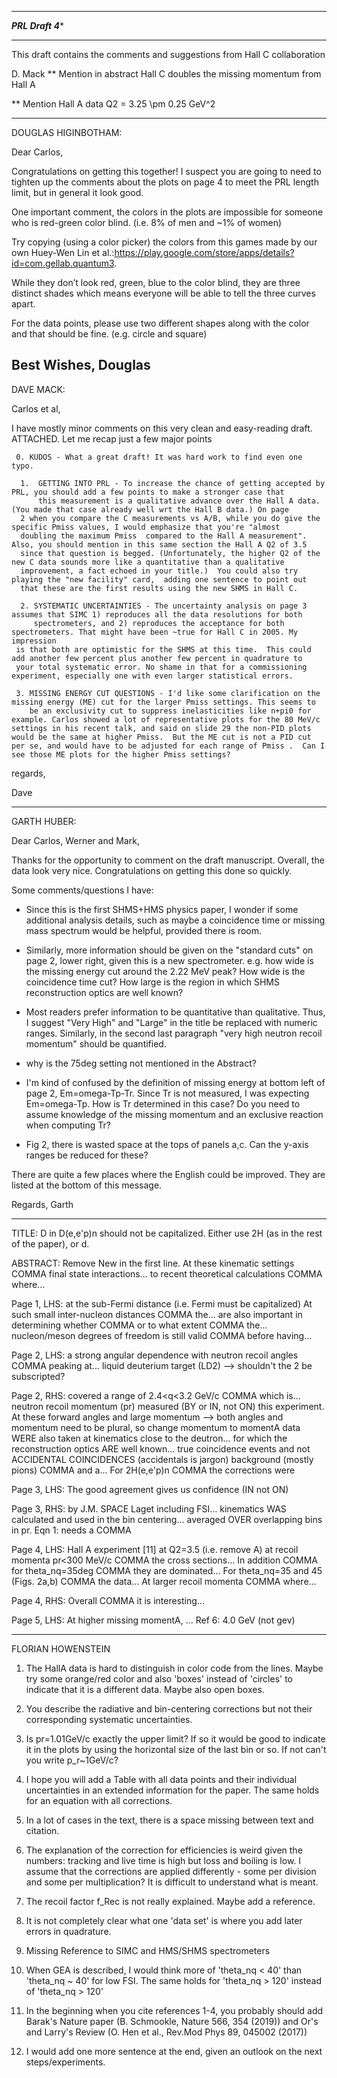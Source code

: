 ******************
***PRL Draft 4****
******************

This draft contains the comments and suggestions from Hall C collaboration

D. Mack
** Mention in abstract Hall C doubles the missing momentum from Hall A

** Mention Hall A data Q2 = 3.25 \pm 0.25 GeV^2

---------------------------------------------------------------

DOUGLAS HIGINBOTHAM:

Dear Carlos,
 
Congratulations on getting this together!   I suspect you are going to need to tighten up the comments about the plots on page 4 to meet the PRL length limit, but in general it look good.
 
One important comment, the colors in the plots are impossible for someone who is red-green color blind.  (i.e. 8% of men and  ~1% of women)
 
Try copying (using a color picker) the colors from this games made by our own Huey-Wen Lin et al.:https://play.google.com/store/apps/details?id=com.gellab.quantum3.  
 
While they don’t look red, green, blue to the color blind, they are three distinct shades which means everyone will be able to tell the three curves apart.
 
For the data points, please use two different shapes along with the color and that should be fine.
(e.g. circle and square)
 
Best Wishes,
Douglas
-----------------------------------------------------------------

DAVE MACK:

Carlos et al, 

I have mostly minor comments on this very clean and easy-reading draft. ATTACHED.  Let me recap just a few major points

     0. KUDOS - What a great draft! It was hard work to find even one typo. 

      1.  GETTING INTO PRL - To increase the chance of getting accepted by PRL, you should add a few points to make a stronger case that
      	  this measurement is a qualitative advance over the Hall A data.  (You made that case already well wrt the Hall B data.) On page
	  2 when you compare the C measurements vs A/B, while you do give the specific Pmiss values, I would emphasize that you're "almost 
	  doubling the maximum Pmiss  compared to the Hall A measurement".  Also, you should mention in this same section the Hall A Q2 of 3.5
	  since that question is begged. (Unfortunately, the higher Q2 of the new C data sounds more like a quantitative than a qualitative
	  improvement, a fact echoed in your title.)  You could also try playing the "new facility" card,  adding one sentence to point out
	  that these are the first results using the new SHMS in Hall C. 

      2. SYSTEMATIC UNCERTAINTIES - The uncertainty analysis on page 3 assumes that SIMC 1) reproduces all the data resolutions for both
      	 spectrometers, and 2) reproduces the acceptance for both spectrometers. That might have been ~true for Hall C in 2005. My impression
	 is that both are optimistic for the SHMS at this time.  This could add another few percent plus another few percent in quadrature to
	 your total systematic error. No shame in that for a commissioning experiment, especially one with even larger statistical errors. 

     3. MISSING ENERGY CUT QUESTIONS - I'd like some clarification on the missing energy (ME) cut for the larger Pmiss settings. This seems to
     	be an exclusivity cut to suppress inelasticities like n+pi0 for example. Carlos showed a lot of representative plots for the 80 MeV/c
	settings in his recent talk, and said on slide 29 the non-PID plots would be the same at higher Pmiss.  But the ME cut is not a PID cut
	per se, and would have to be adjusted for each range of Pmiss .  Can I see those ME plots for the higher Pmiss settings? 

regards,

Dave

------------------------------------------------------------------------

GARTH HUBER:

Dear Carlos, Werner and Mark,

Thanks for the opportunity to comment on the draft manuscript.  Overall, the 
data look very nice.  Congratulations on getting this done so quickly.

Some comments/questions I have:

- Since this is the first SHMS+HMS physics paper, I wonder if some additional 
analysis details, such as maybe a coincidence time or missing mass spectrum 
would be helpful, provided there is room.

- Similarly, more information should be given on the "standard cuts" on page 2, 
lower right, given this is a new spectrometer.  e.g. how wide is the missing 
energy cut around the 2.22 MeV peak?  How wide is the coincidence time cut?  How 
large is the region in which SHMS reconstruction optics are well known?

- Most readers prefer information to be quantitative than qualitative.  Thus, I 
suggest "Very High" and "Large" in the title be replaced with numeric ranges. 
Similarly, in the second last paragraph "very high neutron recoil momentum" 
should be quantified.

- why is the 75deg setting not mentioned in the Abstract?

- I'm kind of confused by the definition of missing energy at bottom left of 
page 2, Em=omega-Tp-Tr.  Since Tr is not measured, I was expecting Em=omega-Tp. 
How is Tr determined in this case?  Do you need to assume knowledge of the 
missing momentum and an exclusive reaction when computing Tr?

- Fig 2, there is wasted space at the tops of panels a,c.  Can the y-axis ranges 
be reduced for these?

There are quite a few places where the English could be improved.  They are 
listed at the bottom of this message.

Regards, Garth

---

TITLE: D in D(e,e'p)n should not be capitalized.  Either use 2H (as in the rest 
of the paper), or d.

ABSTRACT:
Remove New in the first line.
At these kinematic settings COMMA final state interactions...
to recent theoretical calculations COMMA where...

Page 1, LHS:
at the sub-Fermi distance (i.e. Fermi must be capitalized)
At such small inter-nucleon distances COMMA the...
are also important in determining whether COMMA or to what extent COMMA the...
nucleon/meson degrees of freedom is still valid COMMA before having...

Page 2, LHS:
a strong angular dependence with neutron recoil angles COMMA peaking at...
liquid deuterium target (LD2) --> shouldn't the 2 be subscripted?

Page 2, RHS:
covered a range of 2.4<q<3.2 GeV/c COMMA which is...
neutron recoil momentum (pr) measured (BY or IN, not ON) this experiment.
At these forward angles and large momentum --> both angles and momentum need to 
be plural, so change momentum to momentA
data WERE also taken at kinematics close to the deutron...
for which the reconstruction optics ARE well known...
true coincidence events and not ACCIDENTAL COINCIDENCES (accidentals is jargon)
background (mostly pions) COMMA and a...
For 2H(e,e'p)n COMMA the corrections were

Page 3, LHS:
The good agreement gives us confidence (IN not ON)

Page 3, RHS:
by J.M. SPACE Laget including FSI...
kinematics WAS calculated and used in the bin centering...
averaged OVER overlapping bins in pr.
Eqn 1: needs a COMMA

Page 4, LHS:
Hall A experiment [11] at Q2=3.5 (i.e. remove A)
at recoil momenta pr<300 MeV/c COMMA the cross sections...
In addition COMMA for theta_nq=35deg COMMA they are dominated...
For theta_nq=35 and 45 (Figs. 2a,b) COMMA the data...
At larger recoil momenta COMMA where...

Page 4, RHS:
Overall COMMA it is interesting...

Page 5, LHS:
At higher missing momentA, ...
Ref 6: 4.0 GeV (not gev)

-----------------------------------------------------------------------------------

FLORIAN HOWENSTEIN

1) The HallA data is hard to distinguish in color code from the lines. Maybe try some orange/red color and also 'boxes' instead of 'circles'
   to indicate that it is a different data. Maybe also open boxes.

2) You describe the radiative and bin-centering corrections but not their corresponding systematic uncertainties.

3) Is pr=1.01GeV/c exactly the upper limit? If so it would be good to indicate it in the plots by using the horizontal size of the last bin
   or so. If not can't you write p_r~1GeV/c?

4) I hope you will add a Table with all data points and their individual uncertainties in an extended information for the paper. The same holds
   for an equation with all corrections.

5) In a lot of cases in the text, there is a space missing between text and citation.

6) The explanation of the correction for efficiencies is weird given the numbers: tracking and live time is high but loss and boiling is low.
   I assume that the corrections are applied differently - some per division and some per multiplication? It is difficult to understand what
   is meant.

7) The recoil factor f_Rec is not really explained. Maybe add a reference.

8)  It is not completely clear what one 'data set' is where you add later errors in quadrature.

9) Missing Reference to SIMC and HMS/SHMS spectrometers

10) When GEA is described, I would think more of 'theta_nq < 40' than 'theta_nq ~ 40' for low FSI. The same holds for 'theta_nq > 120' instead
    of 'theta_nq > 120'

11) In the beginning when you cite references 1-4, you probably should add Barak's Nature paper (B. Schmookle, Nature 566, 354 (2019)) and
    Or's and Larry's Review (O. Hen et al., Rev.Mod Phys 89, 045002 (2017))

12) I would add one more sentence at the end, given an outlook on the next steps/experiments.